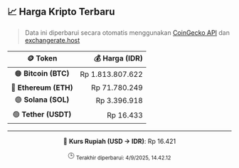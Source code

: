 

<!-- HARGA_KRIPTO -->
## 📈 Harga Kripto Terbaru

> Data ini diperbarui secara otomatis menggunakan [CoinGecko API](https://www.coingecko.com/) dan [exchangerate.host](https://exchangerate.host/)

<div align="center">

| 🪙 Token | 💰 Harga (IDR) |
|:------:|---------------:|
| 🟠 **Bitcoin (BTC)**   | Rp 1.813.807.622 |
| 🔵 **Ethereum (ETH)**  | Rp 71.780.249 |
| 🟣 **Solana (SOL)**    | Rp 3.396.918 |
| 🟢 **Tether (USDT)**   | Rp 16.433 |

---

💱 **Kurs Rupiah (USD → IDR)**: Rp 16.421

🕒 <sub>Terakhir diperbarui: 4/9/2025, 14.42.12</sub>

</div>
<!-- /HARGA_KRIPTO -->